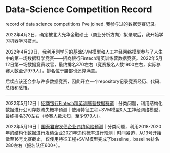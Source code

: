 # Data-Science Competition Record
record of data science competitions I've joined. 
我参与过的数据竞赛记录。

2022年4月2日，确定被北大光华金融硕士（商业分析方向）拟录取后，我开始学习机器学习技术。

2022年4月29日，我利用刚学习的基础SVM模型和人工神经网络模型参与了人生中的第一场数据科学竞赛——招商银行Fintech精英训练营数据竞赛。2022年5月12日第一场数据竞赛收官，最终排名370左右（竞赛报名人数1900左右，实际参赛人数至少979人），排名位于腰部也还算满意。

后续应该还会参与许多数据竞赛，因此开立一个repository记录竞赛经历、代码、总结和感悟。

------------------------------------------------------------------------------

2022年5月12日｜[招商银行Fintech精英训练营数据赛道](https://github.com/ClancyLieu/DataCompetition/tree/main/2022CMBFintech)｜分类问题，利用结构化数据进行公司存款流失概率预测｜使用特征工程+SVM模型&人工神经网络模型，最终排名370左右（参赛人数未知，至少979人）。

2022年5月16日｜[国泰君安发债企业违约风险预测](https://github.com/ClancyLieu/DataCompetition/tree/main/2022CMBFintech)｜分类问题，利用2018-2020年的结构化数据进行发债企业2021年违约概率进行预测｜时间紧迫，从13号开始做至16号比赛截止，仅使用特征工程+SVM模型完成了baseline，baseline排名280左右（报名队伍600+）。
